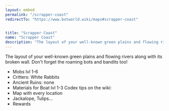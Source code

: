 ```yaml
---
layout: embed
permalink: "/scrapper-coast"
redirectTo: "https://www.botworld.wiki/maps#scrapper-coast"


title: "Scrapper Coast"
name: "Scrapper Coast"
description: "The layout of your well-known green plains and flowing rivers along with its broken wall. Don't forget the roaming bots and bandits too!\n- Mobs lvl 1-6\n- Critters: White Rabbits \n- Ancient Ruins: none\n- Materials for Boat lvl 1-3\nCodex tips on the wiki:\n- Map with every location\n- Jackalope, Tulips...\n- Rewards"
---
```

The layout of your well-known green plains and flowing rivers along with its broken wall. Don't forget the roaming bots and bandits too!
- Mobs lvl 1-6
- Critters: White Rabbits 
- Ancient Ruins: none
- Materials for Boat lvl 1-3
Codex tips on the wiki:
- Map with every location
- Jackalope, Tulips...
- Rewards
